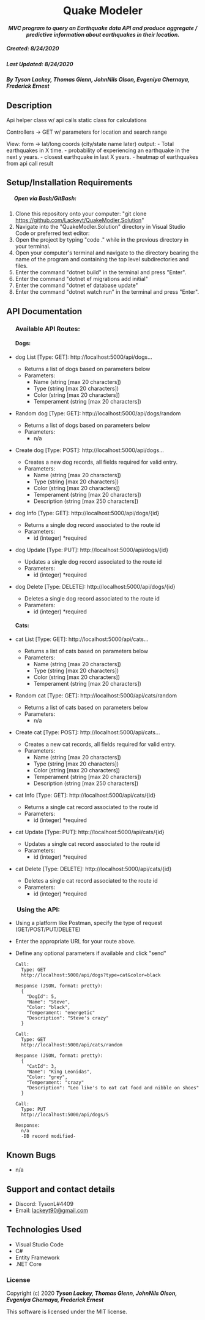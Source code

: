 <h1 align="center"><strong>Quake Modeler</strong></h1>

<h4 align="center"><em>MVC program to query an Earthquake data API and produce aggregate / predictive information about earthquakes in their location.</em></h4>


##### __Created:__ 8/24/2020
##### __Last Updated:__ 8/24/2020 
##### By _**Tyson Lackey, Thomas Glenn, JohnNils Olson, Evgeniya Chernaya, Frederick Ernest**_  


## Description

Api helper class w/ api calls
static class for calculations



Controllers -> GET w/ parameters for location and search range




View:
form -> lat/long coords (city/state name later)
output: - Total earthquakes in X time.
        - probability of experiencing an earthquake in the next y years.
        - closest earthquake in last X years.
        - heatmap of earthquakes from api call result

## Setup/Installation Requirements

##### &nbsp;&nbsp;&nbsp;&nbsp;&nbsp;&nbsp;Open via Bash/GitBash:

1. Clone this repository onto your computer:
    "git clone https://github.com/Lackeyt/QuakeModler.Solution"
2. Navigate into the "QuakeModler.Solution" directory in Visual Studio Code or preferred text editor:
3. Open the project by typing "code ." while in the previous directory in your terminal.
4. Open your computer's terminal and navigate to the directory bearing the name of the program and containing the top level subdirectories and files.
5. Enter the command "dotnet build" in the terminal and press "Enter".
6. Enter the command "dotnet ef migrations add initial"
7. Enter the command "dotnet ef database update"
6. Enter the command "dotnet watch run" in the terminal and press "Enter".

## API Documentation

### &nbsp;&nbsp;&nbsp;&nbsp;&nbsp;&nbsp;Available API Routes:

#### &nbsp;&nbsp;&nbsp;&nbsp;&nbsp;&nbsp; Dogs:
  * dog List [Type: GET]: http://<span></span>localhost:5000/api/dogs...
    * Returns a list of dogs based on parameters below
    * Parameters:
      - Name (string [max 20 characters])
      - Type (string [max 20 characters])
      - Color (string [max 20 characters])
      - Temperament (string [max 20 characters])

  * Random dog [Type: GET]: http://<span></span>localhost:5000/api/dogs/random
    * Returns a list of dogs based on parameters below
    * Parameters:
      - n/a

  * Create dog [Type: POST]: http://<span></span>localhost:5000/api/dogs...
    * Creates a new dog records, all fields required for valid entry.
    * Parameters:
      - Name (string [max 20 characters])
      - Type (string [max 20 characters])
      - Color (string [max 20 characters])
      - Temperament (string [max 20 characters])
      - Description (string [max 250 characters])

  * dog Info [Type: GET]: http://<span></span>localhost:5000/api/dogs/{id}
    * Returns a single dog record associated to the route id
    * Parameters:
      - id (integer) *required

  * dog Update [Type: PUT]: http://<span></span>localhost:5000/api/dogs/{id}
    * Updates a single dog record associated to the route id
    * Parameters:
      - id (integer) *required

  * dog Delete [Type: DELETE]: http://<span></span>localhost:5000/api/dogs/{id}
    * Deletes a single dog record associated to the route id
    * Parameters:
      - id (integer) *required

#### &nbsp;&nbsp;&nbsp;&nbsp;&nbsp;&nbsp; Cats:
  * cat List [Type: GET]: http://<span></span>localhost:5000/api/cats...
    * Returns a list of cats based on parameters below
    * Parameters:
      - Name (string [max 20 characters])
      - Type (string [max 20 characters])
      - Color (string [max 20 characters])
      - Temperament (string [max 20 characters])

  * Random cat [Type: GET]: http://<span></span>localhost:5000/api/cats/random
    * Returns a list of cats based on parameters below
    * Parameters:
      - n/a

  * Create cat [Type: POST]: http://<span></span>localhost:5000/api/cats...
    * Creates a new cat records, all fields required for valid entry.
    * Parameters:
      - Name (string [max 20 characters])
      - Type (string [max 20 characters])
      - Color (string [max 20 characters])
      - Temperament (string [max 20 characters])
      - Description (string [max 250 characters])

  * cat Info [Type: GET]: http://<span></span>localhost:5000/api/cats/{id}
    * Returns a single cat record associated to the route id
    * Parameters:
      - id (integer) *required

  * cat Update [Type: PUT]: http://<span></span>localhost:5000/api/cats/{id}
    * Updates a single cat record associated to the route id
    * Parameters:
      - id (integer) *required

  * cat Delete [Type: DELETE]: http://<span></span>localhost:5000/api/cats/{id}
    * Deletes a single cat record associated to the route id
    * Parameters:
      - id (integer) *required

### &nbsp;&nbsp;&nbsp;&nbsp;&nbsp;&nbsp; Using the API:

  * Using a platform like Postman, specify the type of request (GET/POST/PUT/DELETE)
  * Enter the appropriate URL for your route above.
  * Define any optional parameters if available and click "send"

      ```
      Call:
        Type: GET
        http://localhost:5000/api/dogs?type=cat&color=black

      Response (JSON, format: pretty):
        {
          "DogId": 5,
          "Name": "Steve",
          "Color: "black",
          "Temperament: "energetic"
          "Description": "Steve's crazy"
        }
      ```
      
      ```
      Call:
        Type: GET
        http://localhost:5000/api/cats/random
      
      Response (JSON, format: pretty):
        {
          "CatId": 3,
          "Name": "King Leonidas",
          "Color: "grey",
          "Temperament: "crazy"
          "Description": "Leo like's to eat cat food and nibble on shoes"
        }
      ```

      ```
      Call:
        Type: PUT
        http://localhost:5000/api/dogs/5

      Response:
        n/a
        -DB record modified-
      ```

## Known Bugs

* n/a

## Support and contact details

* Discord: TysonL#4409
* Email: lackeyt90@gmail.com


## Technologies Used

* Visual Studio Code
* C#
* Entity Framework
* .NET Core

### License

Copyright (c) 2020 **_Tyson Lackey, Thomas Glenn, JohnNils Olson, Evgeniya Chernaya, Frederick Ernest_**

This software is licensed under the MIT license.